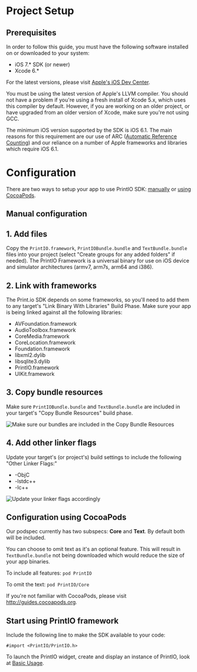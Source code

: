 # Project Setup

## Prerequisites

In order to follow this guide, you must have the following software installed on or downloaded to your system:

- iOS 7.* SDK (or newer)
- Xcode 6.*

For the latest versions, please visit [Apple's iOS Dev Center](http://developer.apple.com/devcenter/ios/).

You must be using the latest version of Apple's LLVM compiler. You should not have a problem if you're using a fresh install of Xcode 5.x, which uses this compiler by default. However, if you are working on an older project, or have upgraded from an older version of Xcode, make sure you're not using GCC.

The minimum iOS version supported by the SDK is iOS 6.1. The main reasons for this requirement are our use of ARC ([Automatic Reference Counting](http://developer.apple.com/library/ios/#releasenotes/ObjectiveC/RN-TransitioningToARC/Introduction/Introduction.html)) and our reliance on a number of Apple frameworks and libraries which require iOS 6.1.


# Configuration

There are two ways to setup your app to use PrintIO SDK: [manually](#a_manual) or [using CocoaPods](#a_cocoapods).

## Manual configuration <a name="a_manual"></a>

## 1. Add files

Copy the `PrintIO.framework`, `PrintIOBundle.bundle` and `TextBundle.bundle` files into your project (select "Create groups for any added folders" if needed). The PrintIO Framework is a universal binary for use on iOS device and simulator architectures (armv7, arm7s, arm64 and i386).

## 2. Link with frameworks

The Print.io SDK depends on some frameworks, so you'll need to add them to any target's "Link Binary With Libraries" Build Phase.  Make sure your app is being linked against all the following libraries:

- AVFoundation.framework
- AudioToolbox.framework
- CoreMedia.framework
- CoreLocation.framework
- Foundation.framework
- libxml2.dylib
- libsqlite3.dylib
- PrintIO.framework
- UIKit.framework


## 3. Copy bundle resources

Make sure `PrintIOBundle.bundle` and `TextBundle.bundle` are included in your target's "Copy Bundle Resources" build phase.

![Make sure our bundles are included in the Copy Bundle Resources](https://dl.dropboxusercontent.com/s/k3kenaxduuvi8x6/bundles_ss.png?dl=0)


## 4. Add other linker flags

Update your target's (or project's) build settings to include the following "Other Linker Flags:"

- -ObjC
- -lstdc++
- -lc++

![Update your linker flags accordingly](https://github.com/printdotio/printio-ios-sdk/blob/gh-pages/images/screenshot_linker_flags.png?raw=true)

## Configuration using CocoaPods <a name="a_cocoapods"></a>

Our podspec currently has two subspecs: **Core** and **Text**. By default both will be included. 

You can choose to omit text as it's an optional feature. This will result in `TextBundle.bundle` not being downloaded which would reduce the size of your app binaries.

To include all features:
`pod PrintIO`

To omit the text:
`pod PrintIO/Core`

If you're not familiar with CocoaPods, please visit http://guides.cocoapods.org.

## Start using PrintIO framework

Include the following line to make the SDK available to your code:

    #import <PrintIO/PrintIO.h>

To launch the PrintIO widget, create and display an instance of PrintIO, look at [Basic Usage](https://github.com/printdotio/printio-ios-sdk/blob/master/docs/quick_start_sample_code.md).
